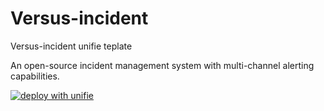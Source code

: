 # Versus-incident

Versus-incident unifie teplate

An open-source incident management system with multi-channel alerting capabilities.

[![deploy with unifie](https://api.unifie.cloud/deploy-btn/button_unifie-one-click-deploy.gif)](https://unifie.cloud/kubernetes/unifie-project-ba4cg56a7f2ya7c8)